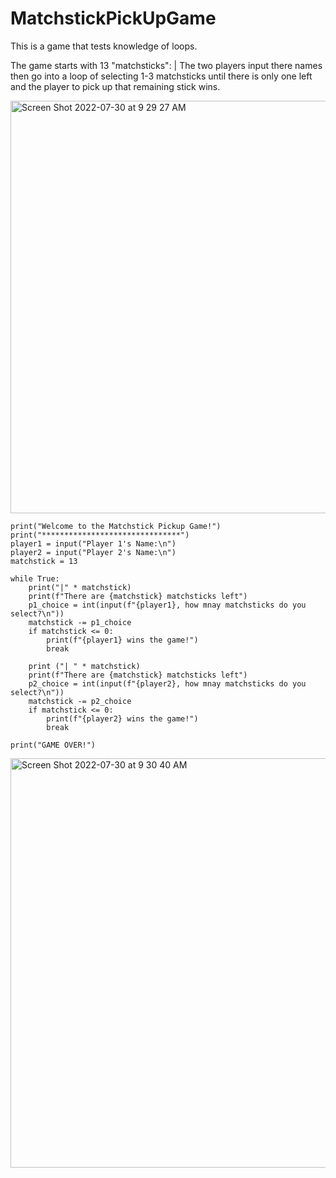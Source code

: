 # MatchstickPickUpGame

This is a game that tests knowledge of loops. 

The game starts with 13 "matchsticks": |
The two players input there names then go into a loop of selecting 1-3 matchsticks until there is only one left and the player to pick up that remaining stick wins. 

<img width="660" alt="Screen Shot 2022-07-30 at 9 29 27 AM" src="https://user-images.githubusercontent.com/66803124/181916524-189824a5-89e0-4f3c-9317-9675e02b11ce.png">

```
print("Welcome to the Matchstick Pickup Game!")
print("*******************************")
player1 = input("Player 1's Name:\n")
player2 = input("Player 2's Name:\n")
matchstick = 13

while True:
    print("|" * matchstick)
    print(f"There are {matchstick} matchsticks left")
    p1_choice = int(input(f"{player1}, how mnay matchsticks do you select?\n"))
    matchstick -= p1_choice
    if matchstick <= 0:
        print(f"{player1} wins the game!")
        break

    print ("| " * matchstick)
    print(f"There are {matchstick} matchsticks left")
    p2_choice = int(input(f"{player2}, how mnay matchsticks do you select?\n"))
    matchstick -= p2_choice
    if matchstick <= 0:
        print(f"{player2} wins the game!")
        break

print("GAME OVER!")
```

<img width="655" alt="Screen Shot 2022-07-30 at 9 30 40 AM" src="https://user-images.githubusercontent.com/66803124/181916571-1114bbdd-03ae-4116-9210-ef3e2dafa946.png">
